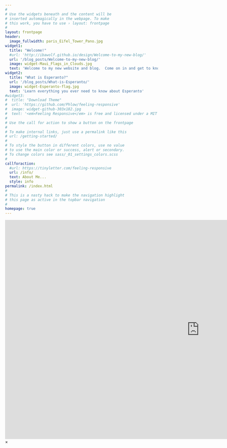 ```yaml
---
#
# Use the widgets beneath and the content will be
# inserted automagically in the webpage. To make
# this work, you have to use › layout: frontpage
#
layout: frontpage
header:
  image_fullwidth: paris_Eifel_Tower_Pano.jpg 
widget1:
  title: "Welcome!"
  #url: 'http://ibawolf.github.io/design/Welcome-to-my-new-blog/'
  url: '/blog_posts/Welcome-to-my-new-blog/'
  image: widget-Maui_Flags_in_Clouds.jpg
  text: 'Welcome to my new website and blog.  Come on in and get to know me, what I do, where I go, who I am.'
widget2:
  title: "What is Esperanto?"
  url: '/blog_posts/What-is-Esperanto/'
  image: widget-Esperanto-flag.jpg
  text: 'Learn everything you ever need to know about Esperanto'
#widget3:
#  title: "Download Theme"
#  url: 'https://github.com/Phlow/feeling-responsive'
#  image: widget-github-303x182.jpg
#  text: '<em>Feeling Responsive</em> is free and licensed under a MIT License. Make it your own and start building. Grab the <a href="https://github.com/Phlow/feeling-responsive/tree/bare-bones-version">Bare-Bones-Version</a> for a fresh start or learn how to use it with the <a href="https://github.com/Phlow/feeling-responsive/tree/gh-pages">education-version</a> with sample posts and images. Then tell me via Twitter <a href="http://twitter.com/phlow">@phlow</a>.'
#
# Use the call for action to show a button on the frontpage
#
# To make internal links, just use a permalink like this
# url: /getting-started/
#
# To style the button in different colors, use no value
# to use the main color or success, alert or secondary.
# To change colors see sass/_01_settings_colors.scss
#
callforaction:
  #url: https://tinyletter.com/feeling-responsive
  url: /info/
  text: About Me...
  style: info
permalink: /index.html
#
# This is a nasty hack to make the navigation highlight
# this page as active in the topbar navigation
#
homepage: true
---
```


<div id="videoModal" class="reveal-modal large" data-reveal="">
  <div class="flex-video widescreen vimeo" style="display: block;">
    <iframe width="1280" height="720" src="https://www.youtube.com/embed/3b5zCFSmVvU" frameborder="0" allowfullscreen></iframe>
  </div>
  <a class="close-reveal-modal">&#215;</a>
</div>

